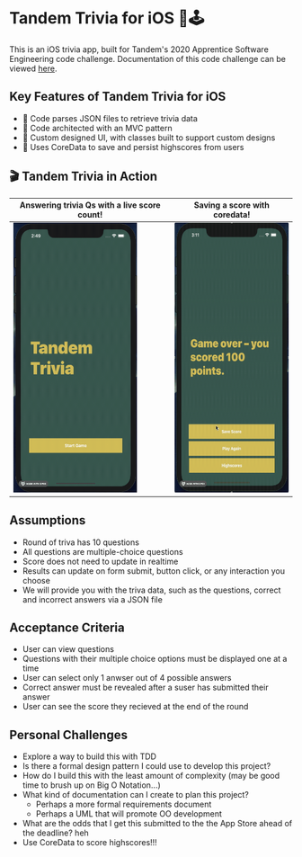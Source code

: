 # Tandem Trivia for iOS 📱🕹
This is an iOS trivia app, built for Tandem's 2020 Apprentice Software Engineering code challenge. Documentation of this code challenge can be viewed [here](https://madeintandem.com/wp-content/uploads/2020/10/Tandem_Apprentice_Challenge_2020.zip).

## Key Features of Tandem Trivia for iOS
* 📇 Code parses JSON files to retrieve trivia data
* 📐 Code architected with an MVC pattern
* 🎨 Custom designed UI, with classes built to support custom designs
* 💾 Uses CoreData to save and persist highscores from users

## 🎬 Tandem Trivia in Action
Answering trivia Qs with a live score count!  | Saving a score with coredata!  
--|--
<img src="/demo/questions.gif" width="220" height="480"/> | <img src="/demo/savescore.gif" width="220" height="480"/>

## Assumptions
* Round of triva has 10 questions
* All questions are multiple-choice questions
* Score does not need to update in realtime
* Results can update on form submit, button click, or any interaction you choose
* We will provide you with the triva data, such as the questions, correct and incorrect answers via a JSON file

## Acceptance Criteria
* User can view questions
* Questions with their multiple choice options must be displayed one at a time
* User can select only 1 anwser out of 4 possible answers
* Correct answer must be revealed after a suser has submitted their answer
* User can see the score they recieved at the end of the round

## Personal Challenges
* Explore a way to build this with TDD
* Is there a formal design pattern I could use to develop this project?
* How do I build this with the least amount of complexity (may be good time to brush up on Big O Notation...)
* What kind of documentation can I create to plan this project?
	 * Perhaps a more formal requirements document
	 * Perhaps a UML that will promote OO development
* What are the odds that I get this submitted to the the App Store ahead of the deadline? heh
* Use CoreData to score highscores!!!